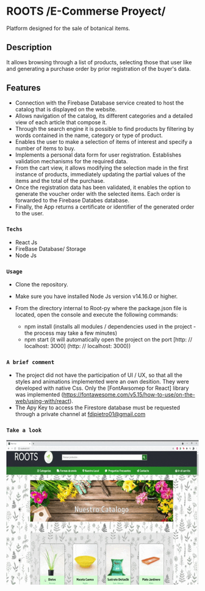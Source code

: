 # ROOTS /E-Commerse Proyect/

Platform designed for the sale of botanical items.

## Description

It allows browsing through a list of products, selecting those that user like and generating a purchase order by prior registration of the buyer's data.

## Features

- Connection with the Firebase Database service created to host the catalog that is displayed on the website.
- Allows navigation of the catalog, its different categories and a detailed view of each article that compose it.
- Through the search engine it is possible to find products by filtering by words contained in the name, category or type of product.
- Enables the user to make a selection of items of interest and specify a number of items to buy.
- Implements a personal data form for user registration. Establishes validation mechanisms for the required data.
- From the cart view, it allows modifying the selection made in the first instance of products, immediately updating the partial values ​​of the items and the total of the purchase.
- Once the registration data has been validated, it enables the option to generate the voucher order with the selected items. Each order is forwarded to the Firebase Databes database.
- Finally, the App returns a certificate or identifier of the generated order to the user.

### `Techs`

 - React Js
 - FireBase Database/ Storage
 - Node Js

### `Usage`

- Clone the repository.
- Make sure you have installed Node Js version v14.16.0 or higher.
- From the directory internal to Root-py where the package.json file is located, open the console and execute the following commands:

    - npm install
    (installs all modules / dependencies used in the project - the process may take a few minutes)
    - npm start
    (it will automatically open the project on the port [http: // localhost: 3000] (http: // localhost: 3000))

### `A brief comment`
- The project did not have the participation of UI / UX, so that all the styles and animations implemented were an own desition. They were developed with native Css. Only the [FontAwsomep for React] library was implemented (https://fontawesome.com/v5.15/how-to-use/on-the-web/using-with/react).
- The Apy Key to access the Firestore database must be requested through a private channel at fdipietro01@gmail.com


### `Take a look`

![](RootPreview.gif)
             






